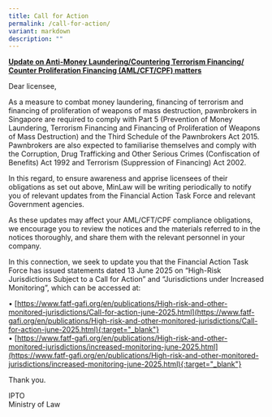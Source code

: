 ```yaml
---
title: Call for Action
permalink: /call-for-action/
variant: markdown
description: ""
---
```

**<u>Update on Anti-Money Laundering/Countering Terrorism Financing/ Counter Proliferation Financing (AML/CFT/CPF) matters</u>**

Dear licensee,
 
As a measure to combat money laundering, financing of terrorism and financing of proliferation of weapons of mass destruction, pawnbrokers in Singapore are required to comply with Part 5 (Prevention of Money Laundering, Terrorism Financing and Financing of Proliferation of Weapons of Mass Destruction) and the Third Schedule of the Pawnbrokers Act 2015. Pawnbrokers are also expected to familiarise themselves and comply with the Corruption, Drug Trafficking and Other Serious Crimes (Confiscation of Benefits) Act 1992 and Terrorism (Suppression of Financing) Act 2002.

In this regard, to ensure awareness and apprise licensees of their obligations as set out above, MinLaw will be writing periodically to notify you of relevant updates from the Financial Action Task Force and relevant Government agencies. 

As these updates may affect your AML/CFT/CPF compliance obligations, we encourage you to review the notices and the materials referred to in the notices thoroughly, and share them with the relevant personnel in your company.

In this connection, we seek to update you that the Financial Action Task Force has issued statements dated 13 June 2025 on “High-Risk Jurisdictions Subject to a Call for Action” and “Jurisdictions under Increased Monitoring”, which can be accessed at:

•	[https://www.fatf-gafi.org/en/publications/High-risk-and-other-monitored-jurisdictions/Call-for-action-june-2025.html](https://www.fatf-gafi.org/en/publications/High-risk-and-other-monitored-jurisdictions/Call-for-action-june-2025.html){:target="_blank"}<br>
•	[https://www.fatf-gafi.org/en/publications/High-risk-and-other-monitored-jurisdictions/increased-monitoring-june-2025.html](https://www.fatf-gafi.org/en/publications/High-risk-and-other-monitored-jurisdictions/increased-monitoring-june-2025.html){:target="_blank"}

Thank you.

IPTO<br>Ministry of Law